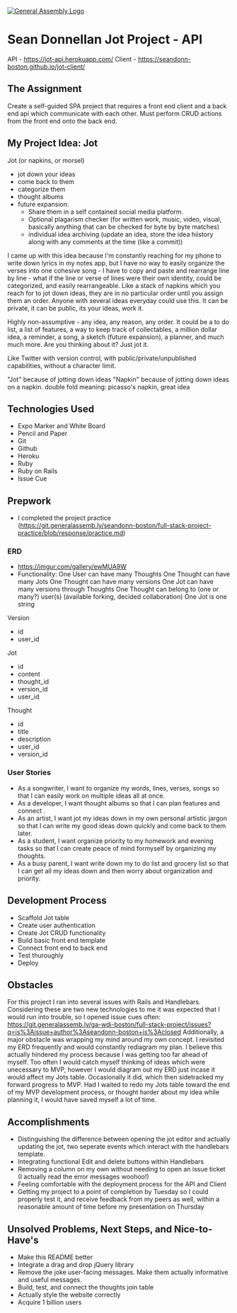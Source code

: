 [![General Assembly Logo](https://camo.githubusercontent.com/1a91b05b8f4d44b5bbfb83abac2b0996d8e26c92/687474703a2f2f692e696d6775722e636f6d2f6b6538555354712e706e67)](https://generalassemb.ly/education/web-development-immersive)

# Sean Donnellan Jot Project - API
API - https://jot-api.herokuapp.com/
Client - https://seandonn-boston.github.io/jot-client/

## The Assignment
Create a self-guided SPA project that requires a front end client and a back end api which communicate with each other. Must perform CRUD actions from the front end onto the back end.

## My Project Idea: Jot
Jot (or napkins, or morsel)
 - jot down your ideas
 - come back to them
 - categorize them
 - thought albums
 - future expansion:
   - Share them in a self contained social media platform.
   - Optional plagarism checker (for written work, music, video, visual, basically anything that can be checked for byte by byte matches)
   - individual idea archiving (update an idea, store the idea hiistory along with any comments at the time (like a commit))

I came up with this idea because I'm constantly reaching for my phone to write down lyrics in my notes app, but I have no way to easily organize the verses into one cohesive song - I have to copy and paste and rearrange line by line - what if the line or verse of lines were their own identity, could be categorized, and easily rearrangeable. Like a stack of napkins which you reach for to jot down ideas, they are in no particular order until you assign them an order. Anyone with several ideas everyday could use this. It can be private, it can be public, its your ideas, work it.

Highly non-assumptive - any idea, any reason, any order. It could be a to do list, a list of features, a way to keep track of collectables, a million dollar idea, a reminder, a song, a sketch (future expansion), a planner, and much much more. Are you thinking about it? Just jot it.

Like Twitter with version control, with public/private/unpublished capabilities, without a character limit.

"Jot" because of jotting down ideas
"Napkin" because of jotting down ideas on a napkin. double fold meaning: picasso's napkin, great idea

## Technologies Used
- Expo Marker and White Board
- Pencil and Paper
- Git
- Github
- Heroku
- Ruby
- Ruby on Rails
- Issue Cue

## Prepwork
- I completed the project practice (https://git.generalassemb.ly/seandonn-boston/full-stack-project-practice/blob/response/practice.md)

### ERD
- https://imgur.com/gallery/ewMUA9W
- Functionality:
One User can have many Thoughts
One Thought can have many Jots
One Thought can have many versions
One Jot can have many versions through Thoughts
One Thought can belong to (one or many?) user(s) (available forking, decided collaboration)
One Jot is one string

Version
 - id
 - user_id

Jot
 - id
 - content
 - thought_id
 - version_id
 - user_id

Thought
 - id
 - title
 - description
 - user_id
 - version_id

### User Stories
- As a songwriter, I want to organize my words, lines, verses, songs so that I can easily work on multiple ideas all at once.
- As a developer, I want thought albums so that I can plan features and connect .
- As an artist, I want jot my ideas down in my own personal artistic jargon so that I can write my good ideas down quickly and come back to them later.
- As a student, I want organize priority to my homework and evening tasks so that I can create peace of mind formyself by organizing my thoughts.
- As a busy parent, I want write down my to do list and grocery list so that I can get all my ideas down and then worry about organization and priority.

## Development Process
- Scaffold Jot table
- Create user authentication
- Create Jot CRUD functionality
- Build basic front end template
- Connect front end to back end
- Test thuroughly
- Deploy

## Obstacles
For this project I ran into several issues with Rails and Handlebars. Considering these are two new technologies to me it was expected that I would run into trouble, so I opened issue cues often:
https://git.generalassemb.ly/ga-wdi-boston/full-stack-project/issues?q=is%3Aissue+author%3Aseandonn-boston+is%3Aclosed
Additionally, a major obstacle was wrapping my mind around my own concept. I revisited my ERD frequently and would constantly rediagram my plan. I believe this actually hindered my process because I was getting too far ahead of myself. Too often I would catch myself thinking of ideas which were unecessary to MVP, however I would diagram out my ERD just incase it would affect my Jots table. Occasionally it did, which then sidetracked my forward progress to MVP. Had I waited to redo my Jots table toward the end of my MVP development process, or thought harder about my idea while planning it, I would have saved myself a lot of time.

## Accomplishments
- Distinguishing the difference between opening the jot editor and actually updating the jot, two seperate events which interact with the handlebars template.
- Integrating functional Edit and delete buttons within Handlebars
- Removing a column on my own without needing to open an issue ticket (I actually read the error messages woohoo!)
- Feeling comfortable with the deployment process for the API and Client
- Getting my project to a point of completion by Tuesday so I could properly test it, and receive feedback from my peers as well, within a reasonable amount of time before my presentation on Thursday

## Unsolved Problems, Next Steps, and Nice-to-Have's
- Make this README better
- Integrate a drag and drop jQuery library
- Remove the joke user-facing messages. Make them actually informative and useful messages.
- Build, test, and connect the thoughts join table
- Actually style the website correctly
- Acquire 1 billion users
